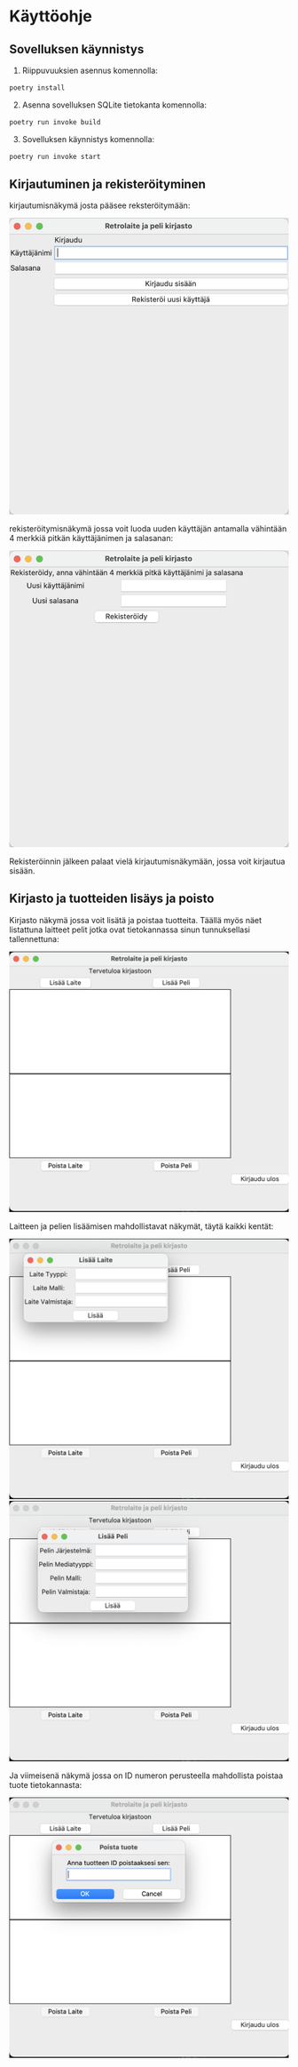 # Käyttöohje



## Sovelluksen käynnistys

1. Riippuvuuksien asennus komennolla:

```bash
poetry install
```

2. Asenna sovelluksen SQLite tietokanta komennolla:

```bash
poetry run invoke build
```

3. Sovelluksen käynnistys komennolla:

```bash
poetry run invoke start
```


## Kirjautuminen ja rekisteröityminen
kirjautumisnäkymä josta pääsee reksteröitymään:

![](./kuvat/login.png)

rekisteröitymisnäkymä jossa voit luoda uuden käyttäjän antamalla vähintään 4 merkkiä pitkän käyttäjänimen ja salasanan:


![](./kuvat/register.png)


Rekisteröinnin jälkeen palaat vielä kirjautumisnäkymään, jossa voit kirjautua sisään.

## Kirjasto ja tuotteiden lisäys ja poisto

Kirjasto näkymä jossa voit lisätä ja poistaa tuotteita.
Täällä myös näet listattuna laitteet pelit jotka ovat tietokannassa sinun tunnuksellasi tallennettuna:


![](./kuvat/kirjasto.png)


Laitteen ja pelien lisäämisen mahdollistavat näkymät, täytä kaikki kentät:


![](./kuvat/lisaalaite.png)
![](./kuvat/lisaapeli.png)


Ja viimeisenä näkymä jossa on ID numeron perusteella mahdollista poistaa tuote tietokannasta:


![](./kuvat/poistatuote.png)






